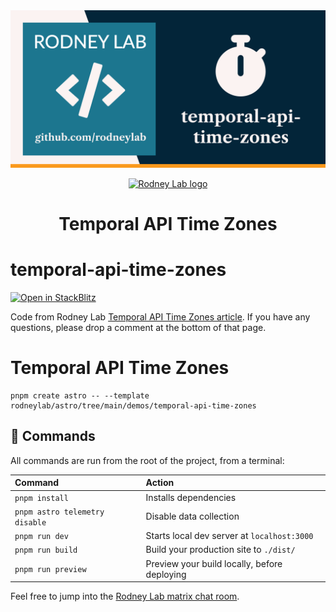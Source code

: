 <img src="../../images/rodneylab-github-temporal-api-time-zones.png" alt="Rodney Lab temporal-api-time-zones Github banner">

<p align="center">
  <a aria-label="Open Rodney Lab site" href="https://rodneylab.com" rel="nofollow noopener noreferrer">
    <img alt="Rodney Lab logo" src="https://rodneylab.com/assets/icon.png" width="60" />
  </a>
</p>
<h1 align="center">
  Temporal API Time Zones
</h1>

# temporal-api-time-zones

[![Open in StackBlitz](https://developer.stackblitz.com/img/open_in_stackblitz.svg)](https://stackblitz.com/github/rodneylab/astro/tree/main/demos/temporal-api-time-zones)

Code from Rodney Lab <a aria-label="Open Rodney Lab blog post on Temporal A P I Time Zones" href="https://rodneylab.com/temporal-api-time-zones/">Temporal API Time Zones article</a>. If you have any questions, please drop a comment at the bottom of that page.

# Temporal API Time Zones

```
pnpm create astro -- --template rodneylab/astro/tree/main/demos/temporal-api-time-zones
```

## 🧞 Commands

All commands are run from the root of the project, from a terminal:

| Command                        | Action                                       |
| :----------------------------- | :------------------------------------------- |
| `pnpm install`                 | Installs dependencies                        |
| `pnpm astro telemetry disable` | Disable data collection                      |
| `pnpm run dev`                 | Starts local dev server at `localhost:3000`  |
| `pnpm run build`               | Build your production site to `./dist/`      |
| `pnpm run preview`             | Preview your build locally, before deploying |

Feel free to jump into the [Rodney Lab matrix chat room](https://matrix.to/#/%23rodney:matrix.org).
